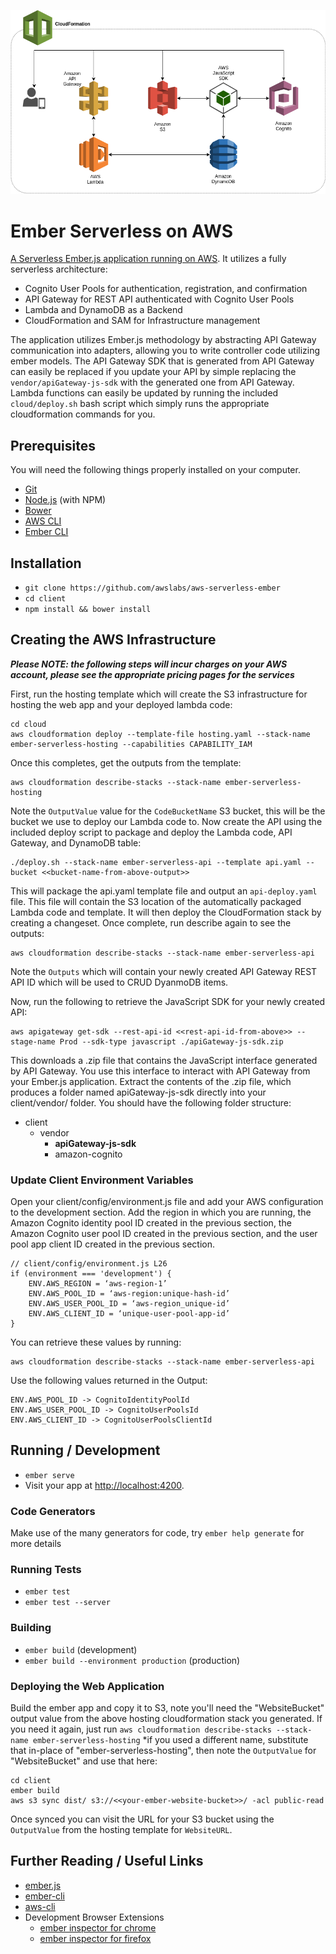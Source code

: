
![AWS Architecture Diagram](architecture.png "AWS Architecture")

# Ember Serverless on AWS

[A Serverless Ember.js application running on AWS](https://aws.amazon.com/blogs/developer/creating-and-deploying-a-serverless-web-application-with-cloudformation-and-ember-js/). It utilizes a fully serverless architecture:

 - Cognito User Pools for authentication, registration, and confirmation
 - API Gateway for REST API authenticated with Cognito User Pools
 - Lambda and DynamoDB as a Backend
 - CloudFormation and SAM for Infrastructure management

The application utilizes Ember.js methodology by abstracting API Gateway communication into adapters, allowing you to write controller code utilizing ember models. The API Gateway SDK that is generated from API Gateway can easily be replaced if you update your API by simple replacing the `vendor/apiGateway-js-sdk` with the generated one from API Gateway. Lambda functions can easily be updated by running the included `cloud/deploy.sh` bash script which simply runs the appropriate cloudformation commands for you.

## Prerequisites

You will need the following things properly installed on your computer.

* [Git](https://git-scm.com/)
* [Node.js](https://nodejs.org/) (with NPM)
* [Bower](https://bower.io/)
* [AWS CLI](https://aws.amazon.com/cli)
* [Ember CLI](https://ember-cli.com/)

## Installation

* `git clone https://github.com/awslabs/aws-serverless-ember`
* `cd client`
* `npm install && bower install`

## Creating the AWS Infrastructure

***Please NOTE: the following steps will incur charges on your AWS account, please see the appropriate pricing pages for the services***

First, run the hosting template which will create the S3 infrastructure for hosting the web app and your deployed lambda code:

    cd cloud
    aws cloudformation deploy --template-file hosting.yaml --stack-name ember-serverless-hosting --capabilities CAPABILITY_IAM

Once this completes, get the outputs from the template:

    aws cloudformation describe-stacks --stack-name ember-serverless-hosting

Note the `OutputValue` value for the `CodeBucketName` S3 bucket, this will be the bucket we use to deploy our Lambda code to. Now create the API using the included deploy script to package and deploy the Lambda code, API Gateway, and DynamoDB table:

    ./deploy.sh --stack-name ember-serverless-api --template api.yaml --bucket <<bucket-name-from-above-output>>

This will package the api.yaml template file and output an `api-deploy.yaml` file. This file will contain the S3 location of the automatically packaged Lambda code and template. It will then deploy the CloudFormation stack by creating a changeset. Once complete, run describe again to see the outputs:

    aws cloudformation describe-stacks --stack-name ember-serverless-api

Note the `Outputs` which will contain your newly created API Gateway REST API ID which will be used to CRUD DyanmoDB items. 

Now, run the following to retrieve the JavaScript SDK for your newly created API:

    aws apigateway get-sdk --rest-api-id <<rest-api-id-from-above>> --stage-name Prod --sdk-type javascript ./apiGateway-js-sdk.zip

This downloads a .zip file that contains the JavaScript interface generated by API Gateway. You use this interface to interact with API Gateway from your Ember.js application. Extract the contents of the .zip file, which produces a folder named apiGateway-js-sdk directly into your client/vendor/ folder. You should have the following folder structure:

- client
    - vendor
        - **apiGateway-js-sdk**
        - amazon-cognito

### Update Client Environment Variables

Open your client/config/environment.js file and add your AWS configuration to the development section. Add the region in which you are running, the Amazon Cognito identity pool ID created in the previous section, the Amazon Cognito user pool ID created in the previous section, and the user pool app client ID created in the previous section.

    // client/config/environment.js L26
    if (environment === 'development') {
        ENV.AWS_REGION = ‘aws-region-1’
        ENV.AWS_POOL_ID = ‘aws-region:unique-hash-id’
        ENV.AWS_USER_POOL_ID = ‘aws-region_unique-id’
        ENV.AWS_CLIENT_ID = ‘unique-user-pool-app-id’
    }

You can retrieve these values by running:

    aws cloudformation describe-stacks --stack-name ember-serverless-api

Use the following values returned in the Output:

    ENV.AWS_POOL_ID -> CognitoIdentityPoolId
    ENV.AWS_USER_POOL_ID -> CognitoUserPoolsId
    ENV.AWS_CLIENT_ID -> CognitoUserPoolsClientId

## Running / Development

* `ember serve`
* Visit your app at [http://localhost:4200](http://localhost:4200).

### Code Generators

Make use of the many generators for code, try `ember help generate` for more details

### Running Tests

* `ember test`
* `ember test --server`

### Building

* `ember build` (development)
* `ember build --environment production` (production)

### Deploying the Web Application

Build the ember app and copy it to S3, note you'll need the "WebsiteBucket" output value from the above hosting cloudformation stack you generated. If you need it again, just run `aws cloudformation describe-stacks --stack-name ember-serverless-hosting` *if you used a different name, substitute that in-place of "ember-serverless-hosting", then note the `OutputValue` for "WebsiteBucket" and use that here:

    cd client
    ember build
    aws s3 sync dist/ s3://<<your-ember-website-bucket>>/ -acl public-read

Once synced you can visit the URL for your S3 bucket using the `OutputValue` from the hosting template for `WebsiteURL`.

## Further Reading / Useful Links

* [ember.js](http://emberjs.com/)
* [ember-cli](https://ember-cli.com/)
* [aws-cli](https://aws.amazon.com/cli)
* Development Browser Extensions
  * [ember inspector for chrome](https://chrome.google.com/webstore/detail/ember-inspector/bmdblncegkenkacieihfhpjfppoconhi)
  * [ember inspector for firefox](https://addons.mozilla.org/en-US/firefox/addon/ember-inspector/)
